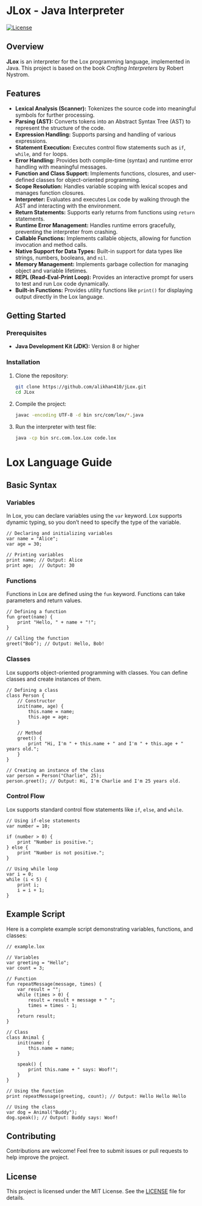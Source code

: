 # JLox - Java Interpreter

[![License](https://img.shields.io/badge/license-MIT-blue.svg)](LICENSE)

## Overview

**JLox** is an interpreter for the Lox programming language, implemented in Java. This project is based on the book *Crafting Interpreters* by Robert Nystrom.

## Features

- **Lexical Analysis (Scanner):** Tokenizes the source code into meaningful symbols for further processing.
- **Parsing (AST):** Converts tokens into an Abstract Syntax Tree (AST) to represent the structure of the code.
- **Expression Handling:** Supports parsing and handling of various expressions.
- **Statement Execution:** Executes control flow statements such as `if`, `while`, and `for` loops.
- **Error Handling:** Provides both compile-time (syntax) and runtime error handling with meaningful messages.
- **Function and Class Support:** Implements functions, closures, and user-defined classes for object-oriented programming.
- **Scope Resolution:** Handles variable scoping with lexical scopes and manages function closures.
- **Interpreter:** Evaluates and executes Lox code by walking through the AST and interacting with the environment.
- **Return Statements:** Supports early returns from functions using `return` statements.
- **Runtime Error Management:** Handles runtime errors gracefully, preventing the interpreter from crashing.
- **Callable Functions:** Implements callable objects, allowing for function invocation and method calls.
- **Native Support for Data Types:** Built-in support for data types like strings, numbers, booleans, and `nil`.
- **Memory Management:** Implements garbage collection for managing object and variable lifetimes.
- **REPL (Read-Eval-Print Loop):** Provides an interactive prompt for users to test and run Lox code dynamically.
- **Built-in Functions:** Provides utility functions like `print()` for displaying output directly in the Lox language.

## Getting Started

### Prerequisites

- **Java Development Kit (JDK):** Version 8 or higher

### Installation

1. Clone the repository:

    ```bash
    git clone https://github.com/alikhan410/jLox.git
    cd JLox
    ```

2. Compile the project:

    ```bash
    javac -encoding UTF-8 -d bin src/com/lox/*.java
    ```

3. Run the interpreter with test file:

    ```bash
    java -cp bin src.com.lox.Lox code.lox   
    ```



# Lox Language Guide

## Basic Syntax

### Variables

In Lox, you can declare variables using the `var` keyword. Lox supports dynamic typing, so you don’t need to specify the type of the variable.

```lox
// Declaring and initializing variables
var name = "Alice";
var age = 30;

// Printing variables
print name; // Output: Alice
print age;  // Output: 30
```

### Functions

Functions in Lox are defined using the `fun` keyword. Functions can take parameters and return values.

```lox
// Defining a function
fun greet(name) {
    print "Hello, " + name + "!";
}

// Calling the function
greet("Bob"); // Output: Hello, Bob!
```

### Classes

Lox supports object-oriented programming with classes. You can define classes and create instances of them.

```lox
// Defining a class
class Person {
    // Constructor
    init(name, age) {
        this.name = name;
        this.age = age;
    }

    // Method
    greet() {
        print "Hi, I'm " + this.name + " and I'm " + this.age + " years old.";
    }
}

// Creating an instance of the class
var person = Person("Charlie", 25);
person.greet(); // Output: Hi, I'm Charlie and I'm 25 years old.
```

### Control Flow

Lox supports standard control flow statements like `if`, `else`, and `while`.

```lox
// Using if-else statements
var number = 10;

if (number > 0) {
    print "Number is positive.";
} else {
    print "Number is not positive.";
}

// Using while loop
var i = 0;
while (i < 5) {
    print i;
    i = i + 1;
}
```

## Example Script

Here is a complete example script demonstrating variables, functions, and classes:

```lox
// example.lox

// Variables
var greeting = "Hello";
var count = 3;

// Function
fun repeatMessage(message, times) {
    var result = "";
    while (times > 0) {
        result = result + message + " ";
        times = times - 1;
    }
    return result;
}

// Class
class Animal {
    init(name) {
        this.name = name;
    }

    speak() {
        print this.name + " says: Woof!";
    }
}

// Using the function
print repeatMessage(greeting, count); // Output: Hello Hello Hello 

// Using the class
var dog = Animal("Buddy");
dog.speak(); // Output: Buddy says: Woof!
```

## Contributing

Contributions are welcome! Feel free to submit issues or pull requests to help improve the project.

## License

This project is licensed under the MIT License. See the [LICENSE](LICENSE) file for details.
